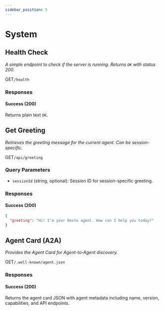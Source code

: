 ```yaml
---
sidebar_position: 5
---
```


# System

## Health Check
*A simple endpoint to check if the server is running. Returns `OK` with status 200.*

<p class="api-endpoint-header"><span class="api-method get">GET</span><code>/health</code></p>

### Responses

#### Success (200)
Returns plain text `OK`.

## Get Greeting
*Retrieves the greeting message for the current agent. Can be session-specific.*

<p class="api-endpoint-header"><span class="api-method get">GET</span><code>/api/greeting</code></p>

### Query Parameters
- `sessionId` (string, optional): Session ID for session-specific greeting.

### Responses

#### Success (200)
```json
{
  "greeting": "Hi! I'm your Dexto agent. How can I help you today?"
}
```

## Agent Card (A2A)
*Provides the Agent Card for Agent-to-Agent discovery.*

<p class="api-endpoint-header"><span class="api-method get">GET</span><code>/.well-known/agent.json</code></p>

### Responses

#### Success (200)
Returns the agent card JSON with agent metadata including name, version, capabilities, and API endpoints.

